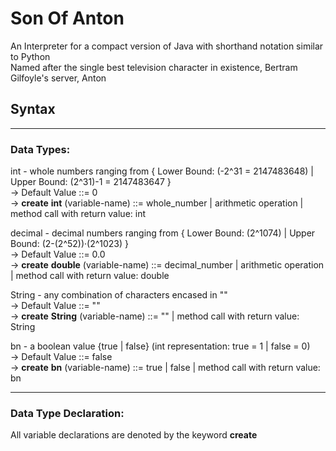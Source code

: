 # Son Of Anton
An Interpreter for a compact version of Java with shorthand notation similar to Python  
Named after the single best television character in existence, Bertram Gilfoyle's server, Anton  
  
## Syntax  
----------------------------------------------------------  
### Data Types:  
  
int - whole numbers ranging from { Lower Bound: (-2^31 = 2147483648) | Upper Bound: (2^31)-1 = 2147483647 }  
-> Default Value ::= 0  
-> **create** **int** (variable-name) ::= whole_number | arithmetic operation | method call with return value: int  
  
decimal - decimal numbers ranging from { Lower Bound: (2^1074) | Upper Bound: (2-(2^52))·(2^1023) }  
-> Default Value ::= 0.0  
-> **create** **double** (variable-name) ::= decimal_number | arithmetic operation | method call with return value: double  
  
String - any combination of characters encased in ""   
-> Default Value ::= ""  
-> **create** **String** (variable-name) ::= "" | method call with return value: String  
  
bn - a boolean value {true | false} (int representation: true = 1 | false = 0)  
-> Default Value ::= false  
-> **create** **bn** (variable-name) ::= true | false | method call with return value: bn  
  
----------------------------------------------------------  
### Data Type Declaration:  
  
All variable declarations are denoted by the keyword **create**  